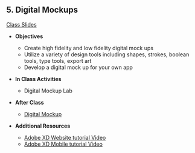 <!--## 5. Digital Mock Ups - ([Class Slides](https://docs.google.com/presentation/d/1MC9D6sFMJLH0By0de65wevx4Zc7LnN12U3Fgf0sQV3M/edit#slide=id.p)) MITCHELL, ADRIANA
  - **Objectives** -
    - Create high fidelity and low fidelity digital mock ups
    - Utilize a variety of design tools including shapes, strokes, boolean tools, type tools, export art
    - Develop a digital mock up for your own app

  - **In Class Activities**
    - *Developing a Digital Mockups* - So far, we've used wireframes to mock up our app designs. Now, after much testing, we will make our design digital. You'll learn variety of design prototyping tools to design your apps.
    - **After Class** - 1) create a design prototype for your term 2 app idea with your partner 2) for next class, find an industry professional on LinkedIn you'd like to reach out to for advice.
  -->

## 5. Digital Mockups

[Class Slides](https://docs.google.com/presentation/u/1/d/1MC9D6sFMJLH0By0de65wevx4Zc7LnN12U3Fgf0sQV3M/edit#slide=id.p)

- **Objectives**
  - Create high fidelity and low fidelity digital mock ups
  - Utilize a variety of design tools including shapes, strokes, boolean tools, type tools, export art
  - Develop a digital mock up for your own app

- **In Class Activities**
  - Digital Mockup Lab

- **After Class**
  - [Digital Mockup](https://docs.google.com/document/u/1/d/1LV1gGf_QhRyX4WnPvEebC1a6SCXD-oF5tbb70QHVzfk/edit?usp=drive_web&ouid=106043311622109841017)

- **Additional Resources**
  - [Adobe XD Website tutorial Video](https://www.youtube.com/watch?v=jHBMjjLY0Dw)
  - [Adobe XD Mobile tutorial Video](https://www.youtube.com/watch?v=Yt2troF-Eyc)
